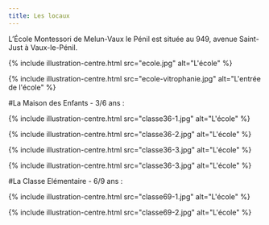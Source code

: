 ```yaml
---
title: Les locaux
---
```


L’École Montessori de Melun-Vaux le Pénil est située au 949, avenue Saint-Just à Vaux-le-Pénil.

{% include illustration-centre.html src="ecole.jpg" alt="L'école" %}

{% include illustration-centre.html src="ecole-vitrophanie.jpg" alt="L'entrée de l'école" %}

#La Maison des Enfants - 3/6 ans :

{% include illustration-centre.html src="classe36-1.jpg" alt="L'école" %}

{% include illustration-centre.html src="classe36-2.jpg" alt="L'école" %}

{% include illustration-centre.html src="classe36-3.jpg" alt="L'école" %}

{% include illustration-centre.html src="classe36-3.jpg" alt="L'école" %}

#La Classe Elémentaire - 6/9 ans :

{% include illustration-centre.html src="classe69-1.jpg" alt="L'école" %}

{% include illustration-centre.html src="classe69-2.jpg" alt="L'école" %}

